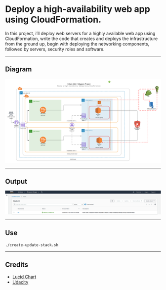 # Deploy a high-availability web app using CloudFormation.
 In this project, i’ll deploy web servers for a highly available web app using CloudFormation, write the code that creates and deploys the infrastructure from the ground up, begin with deploying the networking components, followed by servers, security roles and software.

---
## Diagram
![Project Diagram](diagram.png)

---
## Output
![Project Output](out.png)

---
## Use
    ./create-update-stack.sh
---
## Credits
- [Lucid Chart](lucidchart.com)
- [Udacity](udacity.com)
